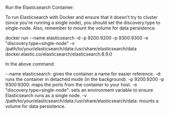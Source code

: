 Run the Elasticsearch Container:

To run Elasticsearch with Docker and ensure that it doesn't try to cluster (since you're running a single node), you should set the discovery.type to single-node. Also, remember to mount the volume for data persistence.


docker run --name elasticsearch -d -p 9200:9200 -p 9300:9300 -e "discovery.type=single-node" -v /path/to/your/elasticsearch/data:/usr/share/elasticsearch/data docker.elastic.co/elasticsearch/elasticsearch:8.9.0


In the above command:

--name elasticsearch: gives the container a name for easier reference.
-d: runs the container in detached mode (in the background).
-p 9200:9200 -p 9300:9300: maps the ports from the container to your host.
-e "discovery.type=single-node": sets an environment variable to ensure Elasticsearch runs as a single node.
-v /path/to/your/elasticsearch/data:/usr/share/elasticsearch/data: mounts a volume for data persistence.
